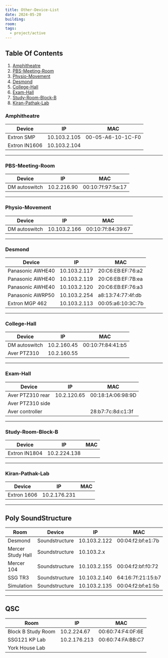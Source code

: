```yaml
---
title: Other-Device-List
date: 2024-05-20
building: 
room: 
tags:
  - project/active
---
```


## Table Of Contents
1. [Amphitheatre](#Amphitheatre)
2. [PBS-Meeting-Room](#PBS-Meeting-Room)
3. [Physio-Movement](#Physio-Movement)
4. [Desmond](#Desmond)
5. [College-Hall](#College-Hall)
6. [Exam-Hall](#Exam-Hall)
7. [Study-Room-Block-B](#Study-Room-Block-B)
8. [Kiran-Pathak-Lab](#Kiran-Pathak-Lab)

### Amphitheatre
Device           | IP           | MAC 
---------------- | ------------ | ----------------- 
Extron SMP       | 10.103.2.105 | 00-05-A6-10-1C-F0
Extron IN1606    | 10.103.2.104 | 

---

### PBS-Meeting-Room
Device           | IP           | MAC 
---------------- | ------------ | ----------------- 
DM autoswitch    | 10.2.216.90  | 00:10:7f:97:5a:17

---

### Physio-Movement
Device           | IP           | MAC 
---------------- | ------------ | ----------------- 
DM autoswitch    | 10.103.2.166 | 00:10:7f:84:39:67

---

### Desmond
Device           | IP           | MAC 
---------------- | ------------ | ----------------- 
Panasonic AWHE40 | 10.103.2.117 | 20:C6:EB:EF:76:a2
Panasonic AWHE40 | 10.103.2.119 | 20:C6:EB:EF:7B:ea
Panasonic AWHE40 | 10.103.2.120 | 20:C6:EB:EF:76:a3
Panasonic AWRP50 | 10.103.2.254 | a8:13:74:77:4f:db
Extron MGP 462   | 10.103.2.113 | 00:05:a6:10:3C:7b

---

### College-Hall
Device           | IP           | MAC 
---------------- | ------------ | ----------------- 
DM autoswitch    | 10.2.160.45  | 00:10:7f:84:41:b5 
Aver PTZ310      | 10.2.160.55  | 

---

### Exam-Hall
Device           | IP           | MAC 
---------------- | ------------ | ----------------- 
Aver PTZ310 rear | 10.2.120.65  | 00:18:1A:06:98:9D
Aver PTZ310 side |              |
Aver controller  |              | 28:b7:7c:8d:c1:3f

---

### Study-Room-Block-B
Device           | IP           | MAC 
---------------- | ------------ | ----------------- 
Extron IN1804    | 10.2.224.138 | 

---

### Kiran-Pathak-Lab
Device           | IP           | MAC 
---------------- | ------------ | ----------------- 
Extron 1606      | 10.2.176.231 |

---
## Poly SoundStructure
 Room               | Device           | IP           | MAC 
 ------------------ | ---------------- | ------------ | -----------------
 Desmond            | Soundstructure   | 10.103.2.122 | 00:04:f2:bf:e1:7b
 Mercer Study Hall  | Soundstructure   | 10.103.2.x   | 
 Mercer 104         | Soundstructure   | 10.103.2.155 | 00:04:f2:bf:f0:72
 SSG TR3            | Soundstructure   | 10.103.2.140 | 64:16:7f:21:15:b7
 Simulation         | Soundstructure   | 10.103.2.135 | 00:04:f2:bf:e1:5b

---

## QSC

Room               | IP           | MAC
------------------ | ------------ | -----------------
Block B Study Room |  10.2.224.67 | 00:60:74:F4:0F:6E
SSG121 KP Lab      | 10.2.176.213 | 00:60:74:FA:BB:C7
York House Lab     | 
